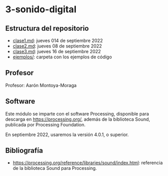 # 3-sonido-digital

## Estructura del repositorio

- [clase1.md](clase1.md): jueves 014 de septiembre 2022
- [clase2.md](clase2.md): jueves 08 de septiembre 2022
- [clase3.md](clase3.md): jueves 16 de septiembre 2022
- [ejemplos/](ejemplos/): carpeta con los ejemplos de código

## Profesor

Profesor: Aarón Montoya-Moraga

## Software

Este módulo se imparte con el software Processing, disponible para descarga en https://processing.org/, además de la biblioteca Sound, publicada por Processing Foundation.

En septiembre 2022, usaremos la versión 4.0.1, o superior.

## Bibliografía

- https://processing.org/reference/libraries/sound/index.html: referencia de la biblioteca Sound para Processing.
